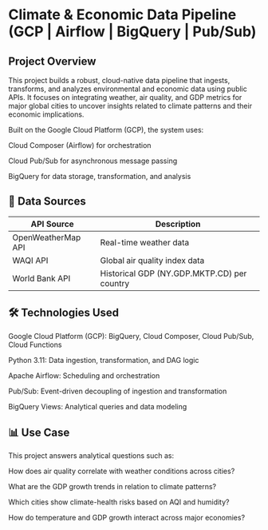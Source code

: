 # Climate & Economic Data Pipeline (GCP | Airflow | BigQuery | Pub/Sub)

## Project Overview
This project builds a robust, cloud-native data pipeline that ingests, transforms, and analyzes environmental and economic data using public APIs. It focuses on integrating weather, air quality, and GDP metrics for major global cities to uncover insights related to climate patterns and their economic implications.
 
Built on the Google Cloud Platform (GCP), the system uses:

Cloud Composer (Airflow) for orchestration

Cloud Pub/Sub for asynchronous message passing

BigQuery for data storage, transformation, and analysis

## 📡 Data Sources
| API Source | Description |
| --- | --- |
| OpenWeatherMap API | Real-time weather data |
| WAQI API | Global air quality index data |
| World Bank API | Historical GDP (NY.GDP.MKTP.CD) per country |

## 🛠️ Technologies Used
Google Cloud Platform (GCP): BigQuery, Cloud Composer, Cloud Pub/Sub, Cloud Functions

Python 3.11: Data ingestion, transformation, and DAG logic

Apache Airflow: Scheduling and orchestration

Pub/Sub: Event-driven decoupling of ingestion and transformation

BigQuery Views: Analytical queries and data modeling

## 📊 Use Case
This project answers analytical questions such as:

How does air quality correlate with weather conditions across cities?

What are the GDP growth trends in relation to climate patterns?

Which cities show climate-health risks based on AQI and humidity?

How do temperature and GDP growth interact across major economies?



